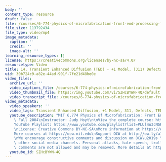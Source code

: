 ```yaml
---
body: ''
content_type: resource
draft: false
file: /courses/6-774-physics-of-microfabrication-front-end-processing-fall-2004/mit6_774f04_lec14_360p_16_9.mp4
file_size: 113792434
file_type: video/mp4
image_metadata:
  caption: ''
  credit: ''
  image-alt: ''
learning_resource_types: []
license: https://creativecommons.org/licenses/by-nc-sa/4.0/
resourcetype: Video
title: 14. Transient Enhanced Diffusion (TED) - +1 Model, (311) Defects and TED Introduction
uid: 30b724c9-a82e-44ad-901f-7fe21d48be0e
video_files:
  archive_url: ''
  video_captions_file: /courses/6-774-physics-of-microfabrication-front-end-processing-fall-2004/1R7ep8KExTsLEkoCm-NCVw5w0mI44qQ8g_transcript.webvtt
  video_thumbnail_file: https://img.youtube.com/vi/SZHcBYWN-4Q/default.jpg
  video_transcript_file: /courses/6-774-physics-of-microfabrication-front-end-processing-fall-2004/1R7ep8KExTsLEkoCm-NCVw5w0mI44qQ8g_transcript.pdf
video_metadata:
  video_speakers: ''
  video_tags: Transient Enhanced Diffusion, +1 Model, 311, Defects, TED
  youtube_description: "MIT 6.774 Physics of Microfabrication: Front End Processing,\
    \ Fall 2004\nInstructor: Judy Hoyt\n\nView the complete course: https://ocw.mit.edu/courses/6-774-physics-of-microfabrication-front-end-processing-fall-2004/\n\
    YouTube Playlist: https://www.youtube.com/playlist?list=PLUl4u3cNGP61IMhYaHL_x-RzNUIDJD9XK\n\
    \nLicense: Creative Commons BY-NC-SA\nMore information at https://ocw.mit.edu/terms\n\
    More courses at https://ocw.mit.edu\nSupport OCW at http://ow.ly/a1If50zVRlQ\n\
    \nWe encourage constructive comments and discussion on OCW\u2019s YouTube and\
    \ other social media channels. Personal attacks, hate speech, trolling, and inappropriate\
    \ comments are not allowed and may be removed. More details at https://ocw.mit.edu/comments."
  youtube_id: SZHcBYWN-4Q
---
```

